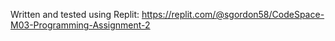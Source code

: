 Written and tested using Replit: https://replit.com/@sgordon58/CodeSpace-M03-Programming-Assignment-2 
